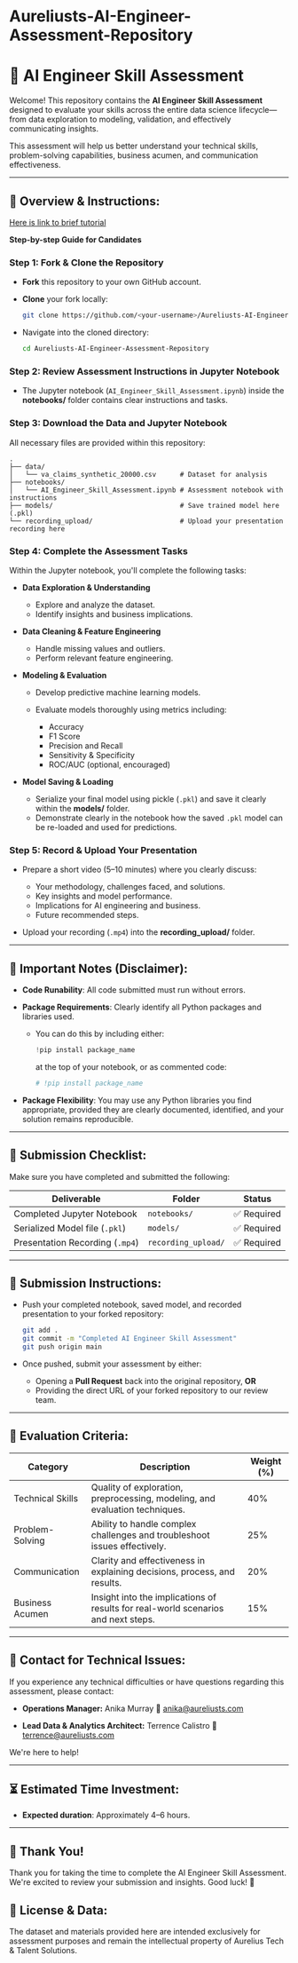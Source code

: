 # Aureliusts-AI-Engineer-Assessment-Repository

# 🚀 AI Engineer Skill Assessment

Welcome! This repository contains the **AI Engineer Skill Assessment** designed to evaluate your skills across the entire data science lifecycle—from data exploration to modeling, validation, and effectively communicating insights.

This assessment will help us better understand your technical skills, problem-solving capabilities, business acumen, and communication effectiveness.

---

## 📝 Overview & Instructions:

[Here is link to brief tutorial](https://jws079-my.sharepoint.com/:v:/g/personal/terrence_aureliusts_com/EdKRzp_TW81MvTRjIRNRVIkBqo5LsdQEZptq9VdkjCdKPA?e=rajKVY&nav=eyJyZWZlcnJhbEluZm8iOnsicmVmZXJyYWxBcHAiOiJTdHJlYW1XZWJBcHAiLCJyZWZlcnJhbFZpZXciOiJTaGFyZURpYWxvZy1MaW5rIiwicmVmZXJyYWxBcHBQbGF0Zm9ybSI6IldlYiIsInJlZmVycmFsTW9kZSI6InZpZXcifX0%3D)

**Step-by-step Guide for Candidates**

### Step 1: Fork & Clone the Repository

* **Fork** this repository to your own GitHub account.
* **Clone** your fork locally:

  ```bash
  git clone https://github.com/<your-username>/Aureliusts-AI-Engineer-Assessment-Repository.git
  ```
* Navigate into the cloned directory:

  ```bash
  cd Aureliusts-AI-Engineer-Assessment-Repository
  ```

### Step 2: Review Assessment Instructions in Jupyter Notebook

* The Jupyter notebook (`AI_Engineer_Skill_Assessment.ipynb`) inside the **notebooks/** folder contains clear instructions and tasks.

### Step 3: Download the Data and Jupyter Notebook

All necessary files are provided within this repository:

```
.
├── data/
│   └── va_claims_synthetic_20000.csv      # Dataset for analysis
├── notebooks/
│   └── AI_Engineer_Skill_Assessment.ipynb # Assessment notebook with instructions
├── models/                                # Save trained model here (.pkl)
└── recording_upload/                      # Upload your presentation recording here
```

### Step 4: Complete the Assessment Tasks

Within the Jupyter notebook, you'll complete the following tasks:

* **Data Exploration & Understanding**

  * Explore and analyze the dataset.
  * Identify insights and business implications.

* **Data Cleaning & Feature Engineering**

  * Handle missing values and outliers.
  * Perform relevant feature engineering.

* **Modeling & Evaluation**

  * Develop predictive machine learning models.
  * Evaluate models thoroughly using metrics including:

    * Accuracy
    * F1 Score
    * Precision and Recall
    * Sensitivity & Specificity
    * ROC/AUC (optional, encouraged)

* **Model Saving & Loading**

  * Serialize your final model using pickle (`.pkl`) and save it clearly within the **models/** folder.
  * Demonstrate clearly in the notebook how the saved `.pkl` model can be re-loaded and used for predictions.

### Step 5: Record & Upload Your Presentation

* Prepare a short video (5–10 minutes) where you clearly discuss:

  * Your methodology, challenges faced, and solutions.
  * Key insights and model performance.
  * Implications for AI engineering and business.
  * Future recommended steps.
* Upload your recording (`.mp4`) into the **recording_upload/** folder.

---

## 🚩 Important Notes (Disclaimer):

* **Code Runability**: All code submitted must run without errors.
* **Package Requirements**: Clearly identify all Python packages and libraries used.

  * You can do this by including either:

    ```python
    !pip install package_name
    ```

    at the top of your notebook, or as commented code:

    ```python
    # !pip install package_name
    ```
* **Package Flexibility**: You may use any Python libraries you find appropriate, provided they are clearly documented, identified, and your solution remains reproducible.

---

## 📂 Submission Checklist:

Make sure you have completed and submitted the following:

| Deliverable                     | Folder              | Status     |
| ------------------------------- | ------------------- | ---------- |
| Completed Jupyter Notebook      | `notebooks/`        | ✅ Required |
| Serialized Model file (`.pkl`)  | `models/`           | ✅ Required |
| Presentation Recording (`.mp4`) | `recording_upload/` | ✅ Required |

---

## 📌 Submission Instructions:

* Push your completed notebook, saved model, and recorded presentation to your forked repository:

  ```bash
  git add .
  git commit -m "Completed AI Engineer Skill Assessment"
  git push origin main
  ```
* Once pushed, submit your assessment by either:

  * Opening a **Pull Request** back into the original repository, **OR**
  * Providing the direct URL of your forked repository to our review team.

---

## 🧾 Evaluation Criteria:

| Category         | Description                                                                       | Weight (%) |
| ---------------- | --------------------------------------------------------------------------------- | ---------- |
| Technical Skills | Quality of exploration, preprocessing, modeling, and evaluation techniques.       | 40%        |
| Problem-Solving  | Ability to handle complex challenges and troubleshoot issues effectively.         | 25%        |
| Communication    | Clarity and effectiveness in explaining decisions, process, and results.          | 20%        |
| Business Acumen  | Insight into the implications of results for real-world scenarios and next steps. | 15%        |

---

## 📩 Contact for Technical Issues:

If you experience any technical difficulties or have questions regarding this assessment, please contact:

* **Operations Manager:** Anika Murray
  📧 [anika@aureliusts.com](mailto:anika@aureliusts.com)

* **Lead Data & Analytics Architect:** Terrence Calistro
  📧 [terrence@aureliusts.com](mailto:terrence@aureliusts.com)

We're here to help!

---

## ⏳ Estimated Time Investment:

* **Expected duration**: Approximately 4–6 hours.

---

## 🙌 Thank You!

Thank you for taking the time to complete the AI Engineer Skill Assessment. We're excited to review your submission and insights. Good luck! 🚀


## 📄 License & Data:

The dataset and materials provided here are intended exclusively for assessment purposes and remain the intellectual property of Aurelius Tech & Talent Solutions.
```
